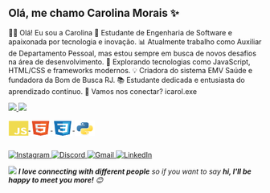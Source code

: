 ## Olá, me chamo Carolina Morais ✨

👩‍💻 Olá! Eu sou a Carolina
🚀 Estudante de Engenharia de Software e apaixonada por tecnologia e inovação.
📊 Atualmente trabalho como Auxiliar de Departamento Pessoal, mas estou sempre em busca de novos desafios na área de desenvolvimento.
🌱 Explorando tecnologias como JavaScript, HTML/CSS e frameworks modernos.
💡 Criadora do sistema EMV Saúde e fundadora da Bom de Busca RJ.
📚 Estudante dedicada e entusiasta do aprendizado contínuo.
💌 Vamos nos conectar? icarol.exe


<!--
**Carolina-wp/Carolina-wp** is a ✨ _special_ ✨ repository because its `README.md` (this file) appears on your GitHub profile.

Here are some ideas to get you started:

-->


<div> 

<a href="https://github.com/Carolina-wp">
<img height="180cm" src="https://github-readme-stats.vercel.app/api?username=Carolina-wp&show_icons=true&theme=moltack&include_all_commits=true&count_private=true"/>
<img height="160cm" src="https://github-readme-stats.vercel.app/api/top-langs/?username=Carolina-wp&layout=compact&langs_count=16&theme=moltack"/>

</div>

<div style="display: inline_block"><br>
  <img align="center" alt="Rafa-Js" height="30" width="40" src="https://raw.githubusercontent.com/devicons/devicon/master/icons/javascript/javascript-plain.svg">
  <img align="center" alt="Rafa-HTML" height="30" width="40" src="https://raw.githubusercontent.com/devicons/devicon/master/icons/html5/html5-original.svg">
  <img align="center" alt="Rafa-CSS" height="30" width="40" src="https://raw.githubusercontent.com/devicons/devicon/master/icons/css3/css3-original.svg">
  <img align="center" alt="Rafa-Python" height="30" width="40" src="https://raw.githubusercontent.com/devicons/devicon/master/icons/python/python-original.svg">
 
</div>
  
  ##
 
<div> 
<a href="https://www.instagram.com/icarol.exe/" target="_blank">
  <img src="https://img.shields.io/badge/-Instagram-%23E4405F?style=for-the-badge&logo=instagram&logoColor=white" alt="Instagram">
</a>

<a href="https://discord.gg/3TdhMjyZ" target="_blank">
  <img src="https://img.shields.io/badge/Discord-7289DA?style=for-the-badge&logo=discord&logoColor=white" alt="Discord">
</a>

<a href="https://mail.google.com/mail/u/0/?hl=pt-BR#inbox" target="_blank">
  <img src="https://img.shields.io/badge/-Gmail-%23333?style=for-the-badge&logo=gmail&logoColor=white" alt="Gmail">
</a>

<a href="https://www.linkedin.com/in/carolina-morais-7913172b3/" target="_blank">
  <img src="https://img.shields.io/badge/-LinkedIn-%230077B5?style=for-the-badge&logo=linkedin&logoColor=white" alt="LinkedIn">
</a>


</div>

<img src="https://media.giphy.com/media/LnQjpWaON8nhr21vNW/giphy.gif" width="60"> <em><b>I love connecting with different people</b> so if you want to say <b>hi, I'll be happy to meet you more!</b> 😊</em>

